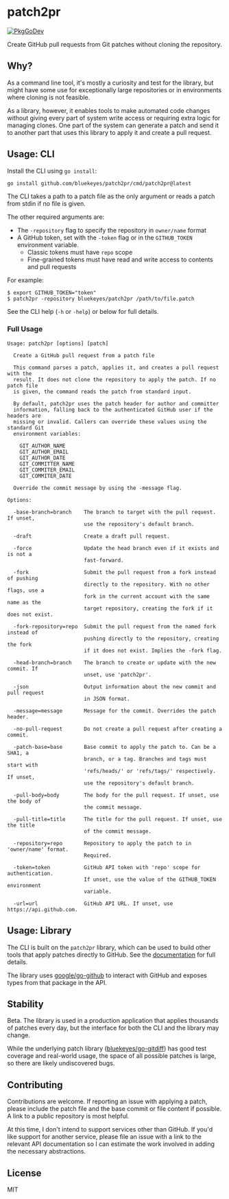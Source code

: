 # patch2pr
[![PkgGoDev](https://pkg.go.dev/badge/github.com/bluekeyes/patch2pr)](https://pkg.go.dev/github.com/bluekeyes/patch2pr)

Create GitHub pull requests from Git patches without cloning the repository.

## Why?

As a command line tool, it's mostly a curiosity and test for the library, but
might have some use for exceptionally large repositories or in environments
where cloning is not feasible.

As a library, however, it enables tools to make automated code changes without
giving every part of system write access or requiring extra logic for managing
clones. One part of the system can generate a patch and send it to another part
that uses this library to apply it and create a pull request.

## Usage: CLI

Install the CLI using `go install`:

    go install github.com/bluekeyes/patch2pr/cmd/patch2pr@latest

The CLI takes a path to a patch file as the only argument or reads a patch from
stdin if no file is given.

The other required arguments are:

- The `-repository` flag to specify the repository in `owner/name` format
- A GitHub token, set with the `-token` flag or in the `GITHUB_TOKEN`
  environment variable.
  - Classic tokens must have `repo` scope
  - Fine-grained tokens must have read and write access to contents and pull
    requests

For example:

    $ export GITHUB_TOKEN="token"
    $ patch2pr -repository bluekeyes/patch2pr /path/to/file.patch

See the CLI help (`-h` or `-help`) or below for full details.

### Full Usage

```
Usage: patch2pr [options] [patch]

  Create a GitHub pull request from a patch file

  This command parses a patch, applies it, and creates a pull request with the
  result. It does not clone the repository to apply the patch. If no patch file
  is given, the command reads the patch from standard input.

  By default, patch2pr uses the patch header for author and committer
  information, falling back to the authenticated GitHub user if the headers are
  missing or invalid. Callers can override these values using the standard Git
  environment variables:

    GIT_AUTHOR_NAME
    GIT_AUTHOR_EMAIL
    GIT_AUTHOR_DATE
    GIT_COMMITTER_NAME
    GIT_COMMITER_EMAIL
    GIT_COMMITER_DATE

  Override the commit message by using the -message flag.

Options:

  -base-branch=branch    The branch to target with the pull request. If unset,
                         use the repository's default branch.

  -draft                 Create a draft pull request.

  -force                 Update the head branch even if it exists and is not a
                         fast-forward.

  -fork                  Submit the pull request from a fork instead of pushing
                         directly to the repository. With no other flags, use a
                         fork in the current account with the same name as the
                         target repository, creating the fork if it does not exist.

  -fork-repository=repo  Submit the pull request from the named fork instead of
                         pushing directly to the repository, creating the fork
                         if it does not exist. Implies the -fork flag.

  -head-branch=branch    The branch to create or update with the new commit. If
                         unset, use 'patch2pr'.

  -json                  Output information about the new commit and pull request
                         in JSON format.

  -message=message       Message for the commit. Overrides the patch header.

  -no-pull-request       Do not create a pull request after creating a commit.

  -patch-base=base       Base commit to apply the patch to. Can be a SHA1, a
                         branch, or a tag. Branches and tags must start with
                         'refs/heads/' or 'refs/tags/' respectively. If unset,
                         use the repository's default branch.

  -pull-body=body        The body for the pull request. If unset, use the body of
                         the commit message.

  -pull-title=title      The title for the pull request. If unset, use the title
                         of the commit message.

  -repository=repo       Repository to apply the patch to in 'owner/name' format.
                         Required.

  -token=token           GitHub API token with 'repo' scope for authentication.
                         If unset, use the value of the GITHUB_TOKEN environment
                         variable.

  -url=url               GitHub API URL. If unset, use https://api.github.com.
```

## Usage: Library

The CLI is built on the `patch2pr` library, which can be used to build other
tools that apply patches directly to GitHub. See the [documentation][] for full
details.

The library uses [google/go-github][] to interact with GitHub and exposes types
from that package in the API.

[documentation]: https://pkg.go.dev/github.com/bluekeyes/patch2pr?tab=doc
[google/go-github]: https://github.com/google/go-github

## Stability

Beta. The library is used in a production application that applies thousands of
patches every day, but the interface for both the CLI and the library may
change.

While the underlying patch library ([bluekeyes/go-gitdiff][]) has good test
coverage and real-world usage, the space of all possible patches is large, so
there are likely undiscovered bugs.

[bluekeyes/go-gitdiff]: https://github.com/bluekeyes/go-gitdiff

## Contributing

Contributions are welcome. If reporting an issue with applying a patch, please
include the patch file and the base commit or file content if possible. A link
to a public repository is most helpful.

At this time, I don't intend to support services other than GitHub. If you'd
like support for another service, please file an issue with a link to the
relevant API documentation so I can estimate the work involved in adding the
necessary abstractions.

## License

MIT
